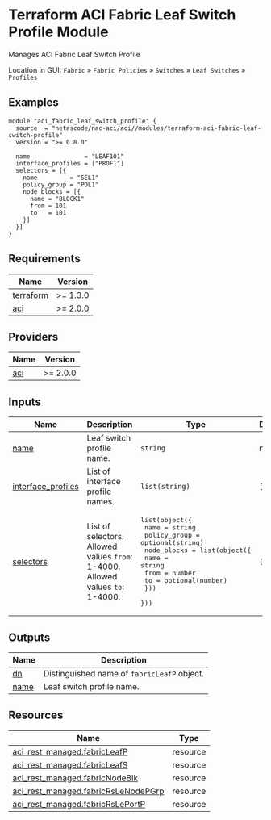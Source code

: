<!-- BEGIN_TF_DOCS -->
# Terraform ACI Fabric Leaf Switch Profile Module

Manages ACI Fabric Leaf Switch Profile

Location in GUI:
`Fabric` » `Fabric Policies` » `Switches` » `Leaf Switches` » `Profiles`

## Examples

```hcl
module "aci_fabric_leaf_switch_profile" {
  source  = "netascode/nac-aci/aci//modules/terraform-aci-fabric-leaf-switch-profile"
  version = ">= 0.8.0"

  name               = "LEAF101"
  interface_profiles = ["PROF1"]
  selectors = [{
    name         = "SEL1"
    policy_group = "POL1"
    node_blocks = [{
      name = "BLOCK1"
      from = 101
      to   = 101
    }]
  }]
}
```

## Requirements

| Name | Version |
|------|---------|
| <a name="requirement_terraform"></a> [terraform](#requirement\_terraform) | >= 1.3.0 |
| <a name="requirement_aci"></a> [aci](#requirement\_aci) | >= 2.0.0 |

## Providers

| Name | Version |
|------|---------|
| <a name="provider_aci"></a> [aci](#provider\_aci) | >= 2.0.0 |

## Inputs

| Name | Description | Type | Default | Required |
|------|-------------|------|---------|:--------:|
| <a name="input_name"></a> [name](#input\_name) | Leaf switch profile name. | `string` | n/a | yes |
| <a name="input_interface_profiles"></a> [interface\_profiles](#input\_interface\_profiles) | List of interface profile names. | `list(string)` | `[]` | no |
| <a name="input_selectors"></a> [selectors](#input\_selectors) | List of selectors. Allowed values `from`: 1-4000. Allowed values `to`: 1-4000. | <pre>list(object({<br/>    name         = string<br/>    policy_group = optional(string)<br/>    node_blocks = list(object({<br/>      name = string<br/>      from = number<br/>      to   = optional(number)<br/>    }))<br/>  }))</pre> | `[]` | no |

## Outputs

| Name | Description |
|------|-------------|
| <a name="output_dn"></a> [dn](#output\_dn) | Distinguished name of `fabricLeafP` object. |
| <a name="output_name"></a> [name](#output\_name) | Leaf switch profile name. |

## Resources

| Name | Type |
|------|------|
| [aci_rest_managed.fabricLeafP](https://registry.terraform.io/providers/CiscoDevNet/aci/latest/docs/resources/rest_managed) | resource |
| [aci_rest_managed.fabricLeafS](https://registry.terraform.io/providers/CiscoDevNet/aci/latest/docs/resources/rest_managed) | resource |
| [aci_rest_managed.fabricNodeBlk](https://registry.terraform.io/providers/CiscoDevNet/aci/latest/docs/resources/rest_managed) | resource |
| [aci_rest_managed.fabricRsLeNodePGrp](https://registry.terraform.io/providers/CiscoDevNet/aci/latest/docs/resources/rest_managed) | resource |
| [aci_rest_managed.fabricRsLePortP](https://registry.terraform.io/providers/CiscoDevNet/aci/latest/docs/resources/rest_managed) | resource |
<!-- END_TF_DOCS -->